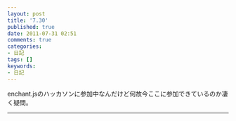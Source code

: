 ```yaml
---
layout: post
title: '7.30'
published: true
date: 2011-07-31 02:51
comments: true
categories:
- 日記
tags: []
keywords:
- 日記
---
```

enchant.jsのハッカソンに参加中なんだけど何故今ここに参加できているのか凄く疑問。

---


